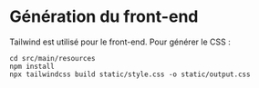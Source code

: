 # Génération du front-end

Tailwind est utilisé pour le front-end.
Pour générer le CSS :
```
cd src/main/resources
npm install
npx tailwindcss build static/style.css -o static/output.css
```